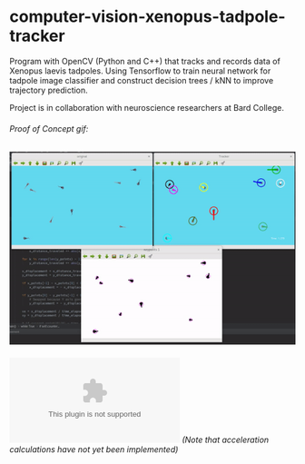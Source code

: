# computer-vision-xenopus-tadpole-tracker
Program with OpenCV (Python and C++) that tracks and records data of Xenopus laevis tadpoles. Using Tensorflow to train neural network for tadpole image classifier and construct decision trees / kNN to improve trajectory prediction. 

Project is in collaboration with neuroscience researchers at Bard College.

###### Proof of Concept gif:

![Uh oh, it appears the gif didn't load. Please find the gif in the images folder of this repositiory.](/images/proof_of_concept.gif?raw=true "Proof of Concept")




###### ![Sample output file](https://github.com/alexander-hamme/Computer_Vision_Xenopus_Tadpole_Tracker/blob/master/data.csv) (Note that acceleration calculations have not yet been implemented)

